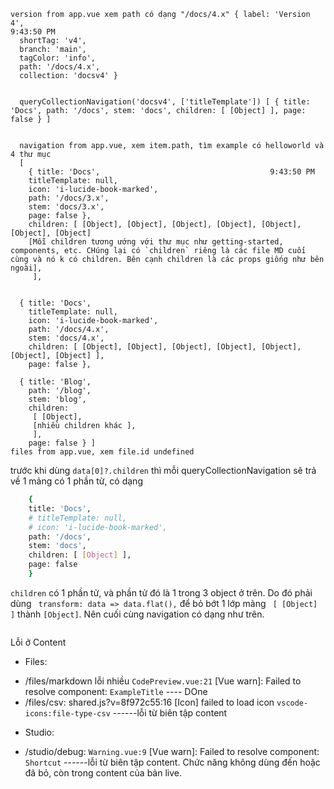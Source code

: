 ``` SH
version from app.vue xem path có dạng "/docs/4.x" { label: 'Version 4',                                                                9:43:50 PM
  shortTag: 'v4',
  branch: 'main',
  tagColor: 'info',
  path: '/docs/4.x',
  collection: 'docsv4' }


  queryCollectionNavigation('docsv4', ['titleTemplate']) [ { title: 'Docs', path: '/docs', stem: 'docs', children: [ [Object] ], page: false } ]


  navigation from app.vue, xem item.path, tìm example có helloworld và 4 thư mục 
  [ 
    { title: 'Docs',                                      9:43:50 PM
    titleTemplate: null,
    icon: 'i-lucide-book-marked',
    path: '/docs/3.x',
    stem: 'docs/3.x',
    page: false },
    children: [ [Object], [Object], [Object], [Object], [Object], [Object], [Object]
    [Mỗi children tương ướng với thư mục như getting-started, components, etc. CHúng lại có `children` riêng là các file MD cuối cùng và nó k có children. Bên cạnh children là các props giống như bên ngoài],
     ],
    

  { title: 'Docs',
    titleTemplate: null,
    icon: 'i-lucide-book-marked',
    path: '/docs/4.x',
    stem: 'docs/4.x',
    children: [ [Object], [Object], [Object], [Object], [Object], [Object], [Object] ],
    page: false },

  { title: 'Blog',
    path: '/blog',
    stem: 'blog',
    children:
     [ [Object],
     [nhiều children khác ],
     ],
    page: false } ]
files from app.vue, xem file.id undefined  
```
trước khi  dùng `data[0]?.children` thì mỗi queryCollectionNavigation sẽ trả về 1 mảng có 1 phần tử, có dạng
```sh
    {   
    title: 'Docs',
    # titleTemplate: null,
    # icon: 'i-lucide-book-marked',
    path: '/docs',
    stem: 'docs',
    children: [ [Object] ],
    page: false 
    }
```
`children` có 1 phần tử,  và phần tử đó là 1 trong 3 object ở trên. 
Do đó phải dùng ` transform: data => data.flat(),` để bỏ bớt 1 lớp mảng ` [ [Object] ]` thành ` [Object] `. Nên cuối cùng navigation có dạng như trên.

```sh [navigation2.value]
```
Lỗi ở Content
* Files:
- /files/markdown lỗi nhiều `CodePreview.vue:21` [Vue warn]: Failed to resolve component: `ExampleTitle` ---- DOne
- /files/csv: shared.js?v=8f972c55:16 [Icon] failed to load icon `vscode-icons:file-type-csv` ------lỗi từ biên tập content
* Studio:
- /studio/debug: `Warning.vue:9` [Vue warn]: Failed to resolve component: `Shortcut` ------lỗi từ biên tập content. Chức năng không dùng đến hoặc đã bỏ, còn trong content của bản live.